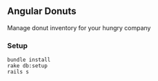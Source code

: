 ## Angular Donuts

Manage donut inventory for your hungry company

### Setup

```
bundle install
rake db:setup
rails s
```
